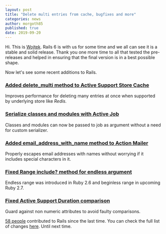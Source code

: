 ```yaml
---
layout: post
title: "Delete multi entries from cache, bugfixes and more"
categories: news
author: morgoth85
published: true
date: 2019-09-20
---
```


Hi. This is [Wojtek](https://twitter.com/morgoth85). Rails 6 is with us for some time and we all can see it is a stable and solid release. Thank you one more time to all that tested the pre-releases and helped in ensuring that the final version is in a best possible shape.  

Now let's see some recent additions to Rails.

### [Added delete_multi method to Active Support Store Cache](https://github.com/rails/rails/pull/36927)

Improves performance for deleting many entries at once when supported by underlying store like _Redis._

### [Serialize classes and modules with Active Job](https://github.com/rails/rails/pull/37159)

Classes and modules can now be passed to job as argument without a need for custom serializer.

### [Added email_address_with_name method to Action Mailer](https://github.com/rails/rails/pull/36454)

Properly escapes email addresses with names without worrying if it includes special characters in it.

### [Fixed Range include? method for endless argument](https://github.com/rails/rails/pull/36460)

Endless range was introduced in Ruby 2.6 and beginless range in upcoming Ruby 2.7.

### [Fixed Active Support Duration comparison](https://github.com/rails/rails/pull/37013)

Guard against non numeric attributes to avoid faulty comparisons.

[58 people](https://contributors.rubyonrails.org/contributors/in-time-window/20190825-20190920) contributed to Rails since the last time. You can check the full list of changes [here](https://github.com/rails/rails/compare/master@%7B2019-08-25%7D...@%7B2019-09-20%7D).
Until next time.
